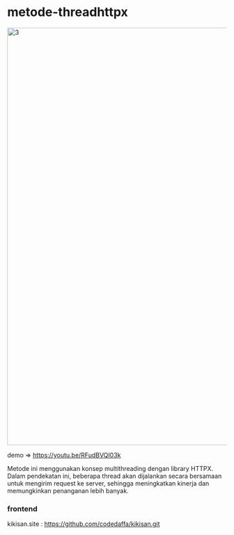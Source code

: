 # metode-threadhttpx

<img width="959" alt="3" src="https://github.com/codedaffa/metode-threadhttpx/assets/154736760/bf6e8640-c02f-4d42-8db6-229c683aed39">

demo => https://youtu.be/RFudBVQI03k

Metode ini menggunakan konsep multithreading dengan library HTTPX. Dalam pendekatan ini, beberapa thread akan dijalankan secara bersamaan untuk mengirim request ke server, sehingga meningkatkan kinerja dan memungkinkan penanganan lebih banyak.

### frontend
kikisan.site :  https://github.com/codedaffa/kikisan.git

